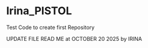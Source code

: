 # Irina_PISTOL
Test Code to create first Repository


UPDATE FILE READ ME at OCTOBER 20 2025 by IRINA
